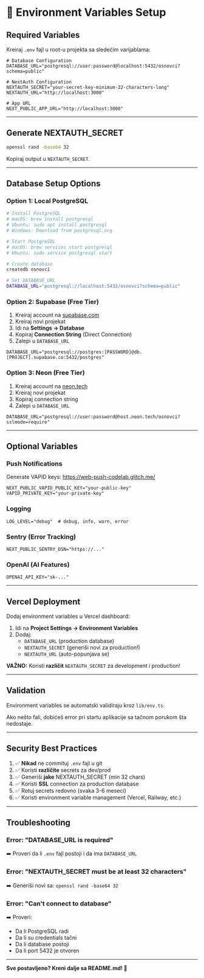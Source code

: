 # 🔐 Environment Variables Setup

## Required Variables

Kreiraj `.env` fajl u root-u projekta sa sledećim varijablama:

```env
# Database Configuration
DATABASE_URL="postgresql://user:password@localhost:5432/osnovci?schema=public"

# NextAuth Configuration
NEXTAUTH_SECRET="your-secret-key-minimum-32-characters-long"
NEXTAUTH_URL="http://localhost:3000"

# App URL
NEXT_PUBLIC_APP_URL="http://localhost:3000"
```

---

## Generate NEXTAUTH_SECRET

```bash
openssl rand -base64 32
```

Kopiraj output u `NEXTAUTH_SECRET`.

---

## Database Setup Options

### Option 1: Local PostgreSQL

```bash
# Install PostgreSQL
# macOS: brew install postgresql
# Ubuntu: sudo apt install postgresql
# Windows: Download from postgresql.org

# Start PostgreSQL
# macOS: brew services start postgresql
# Ubuntu: sudo service postgresql start

# Create database
createdb osnovci

# Set DATABASE_URL
DATABASE_URL="postgresql://localhost:5432/osnovci?schema=public"
```

### Option 2: Supabase (Free Tier)

1. Kreiraj account na [supabase.com](https://supabase.com)
2. Kreiraj novi projekat
3. Idi na **Settings → Database**
4. Kopiraj **Connection String** (Direct Connection)
5. Zalepi u `DATABASE_URL`

```env
DATABASE_URL="postgresql://postgres:[PASSWORD]@db.[PROJECT].supabase.co:5432/postgres"
```

### Option 3: Neon (Free Tier)

1. Kreiraj account na [neon.tech](https://neon.tech)
2. Kreiraj novi projekat
3. Kopiraj connection string
4. Zalepi u `DATABASE_URL`

```env
DATABASE_URL="postgresql://user:password@host.neon.tech/osnovci?sslmode=require"
```

---

## Optional Variables

### Push Notifications

Generate VAPID keys: https://web-push-codelab.glitch.me/

```env
NEXT_PUBLIC_VAPID_PUBLIC_KEY="your-public-key"
VAPID_PRIVATE_KEY="your-private-key"
```

### Logging

```env
LOG_LEVEL="debug"  # debug, info, warn, error
```

### Sentry (Error Tracking)

```env
NEXT_PUBLIC_SENTRY_DSN="https://..."
```

### OpenAI (AI Features)

```env
OPENAI_API_KEY="sk-..."
```

---

## Vercel Deployment

Dodaj environment variables u Vercel dashboard:

1. Idi na **Project Settings → Environment Variables**
2. Dodaj:
   - `DATABASE_URL` (production database)
   - `NEXTAUTH_SECRET` (generiši novi za production!)
   - `NEXTAUTH_URL` (auto-popunjava se)

**VAŽNO:** Koristi **različit** `NEXTAUTH_SECRET` za development i production!

---

## Validation

Environment variables se automatski validiraju kroz `lib/env.ts`.

Ako nešto fali, dobićeš error pri startu aplikacije sa tačnom porukom šta nedostaje.

---

## Security Best Practices

1. ✅ **Nikad** ne commituj `.env` fajl u git
2. ✅ Koristi **različite** secrets za dev/prod
3. ✅ Generiši **jake** NEXTAUTH_SECRET (min 32 chars)
4. ✅ Koristi **SSL** connection za production database
5. ✅ Rotuj secrets redovno (svaka 3-6 meseci)
6. ✅ Koristi environment variable management (Vercel, Railway, etc.)

---

## Troubleshooting

### Error: "DATABASE_URL is required"
➡️ Proveri da li `.env` fajl postoji i da ima `DATABASE_URL`

### Error: "NEXTAUTH_SECRET must be at least 32 characters"
➡️ Generiši novi sa: `openssl rand -base64 32`

### Error: "Can't connect to database"
➡️ Proveri:
- Da li PostgreSQL radi
- Da li su credentials tačni
- Da li database postoji
- Da li port 5432 je otvoren

---

**Sve postavljeno? Kreni dalje sa README.md! 🚀**


